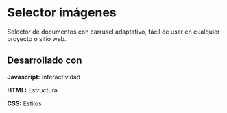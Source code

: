# Selector imágenes

Selector de documentos con carrusel adaptativo, fácil de usar en cualquier proyecto o sitio web.

## Desarrollado con

**Javascript:** Interactividad

**HTML:** Estructura

**CSS:** Estilos



